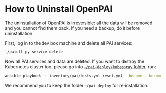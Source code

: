 # How to Uninstall OpenPAI

The uninstallation of OpenPAI is irreversible: all the data will be removed and you cannot find them back. If you need a backup, do it before uninstallation.

First, log in to the dev box machine and delete all PAI services:

```bash
./paictl.py service delete
```

Now all PAI services and data are deleted. If you want to destroy the Kubernetes cluster too, please go into [`~/pai-deploy/kubespray` folder](安装指南.md#keep-a-folder), run:

```bash
ansible-playbook -i inventory/pai/hosts.yml reset.yml --become --become-user=root -e "@inventory/pai/openpai.yml"
```

We recommend you to keep the folder `~/pai-deploy` for re-installation.